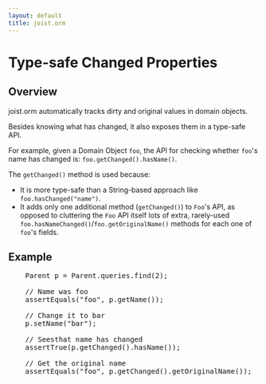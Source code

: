 ```yaml
---
layout: default
title: joist.orm
---
```


Type-safe Changed Properties
============================

Overview
--------

joist.orm automatically tracks dirty and original values in domain objects.

Besides knowing what has changed, it also exposes them in a type-safe API.

For example, given a Domain Object `foo`, the API for checking whether `foo`'s name has changed is: `foo.getChanged().hasName()`.

The `getChanged()` method is used because:

* It is more type-safe than a String-based approach like `foo.hasChanged("name")`.
* It adds only one additional method (`getChanged()`) to `Foo`'s API, as opposed to cluttering the `Foo` API itself lots of extra, rarely-used `foo.hasNameChanged()`/`foo.getOriginalName()` methods for each one of `foo`'s fields.

Example
-------

<pre name="code" class="java">
    Parent p = Parent.queries.find(2);

    // Name was foo
    assertEquals("foo", p.getName());

    // Change it to bar
    p.setName("bar");

    // Seesthat name has changed
    assertTrue(p.getChanged().hasName());

    // Get the original name
    assertEquals("foo", p.getChanged().getOriginalName());
</pre>

